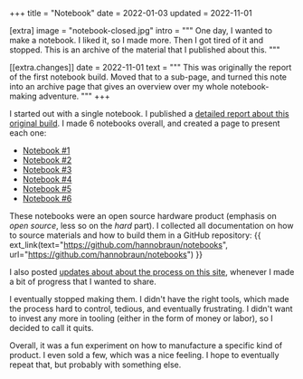 +++
title   = "Notebook"
date    = 2022-01-03
updated = 2022-11-01

[extra]
image = "notebook-closed.jpg"
intro = """
One day, I wanted to make a notebook. I liked it, so I made more. Then I got tired of it and stopped. This is an archive of the material that I published about this.
"""

[[extra.changes]]
date = 2022-11-01
text = """
This was originally the report of the first notebook build. Moved that to a sub-page, and turned this note into an archive page that gives an overview over my whole notebook-making adventure.
"""
+++

I started out with a single notebook. I published a <a href="/notes/notebook/original-build/">detailed report about this original build</a>. I made 6 notebooks overall, and created a page to present each one:

- <a href="/products/notebook/1/">Notebook #1</a>
- <a href="/products/notebook/2/">Notebook #2</a>
- <a href="/products/notebook/3/">Notebook #3</a>
- <a href="/products/notebook/4/">Notebook #4</a>
- <a href="/products/notebook/5/">Notebook #5</a>
- <a href="/products/notebook/6/">Notebook #6</a>

These notebooks were an open source hardware product (emphasis on *open source*, less so on the *hard* part). I collected all documentation on how to source materials and how to build them in a GitHub repository: {{ ext_link(text="https://github.com/hannobraun/notebooks", url="https://github.com/hannobraun/notebooks") }}

I also posted <a href="/updates/">updates about about the process on this site</a>, whenever I made a bit of progress that I wanted to share.

I eventually stopped making them. I didn't have the right tools, which made the process hard to control, tedious, and eventually frustrating. I didn't want to invest any more in tooling (either in the form of money or labor), so I decided to call it quits.

Overall, it was a fun experiment on how to manufacture a specific kind of product. I even sold a few, which was a nice feeling. I hope to eventually repeat that, but probably with something else.
